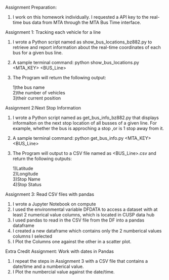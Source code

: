 Assignment Preparation:

1. I work on this homework individually. I requested a API key to the real-time bus data from MTA through the MTA Bus Time interface.

Assignment 1: Tracking each vehicle for a line

1. I wrote a Python script named as show_bus_locations_bz882.py to retrieve and report information about the real-time coordinates of each bus for a given bus line. 
2. A sample terminal command: python show_bus_locations.py <MTA_KEY> <BUS_Line>
3. The Program will return the following output:

   1)the bus name\
   2)the number of vehicles\
   3)their current position

Assignment 2:Next Stop Information

1. I wrote a Python script named as get_bus_info_bz882.py that displays informaiton on the next stop location of all busses of a given line. For example, whether the bus is  approching a stop ,or is 1 stop away from it.
2. A sample terminal command: python get_bus_info.py <MTA_KEY> <BUS_Line>
3. The Program will output to a CSV file named as <BUS_Line>.csv and return the following outputs:

   1)Latitude\
   2)Longitude\
   3)Stop Name\
   4)Stop Status

Assignment 3: Read CSV files with pandas

1. I wrote a Jupyter Notebook on compute
2. I used the environmental variable DFDATA to access a dataset with at least 2 numerical value columns, which is located in CUSP data hub
3. I used pandas to read in the CSV file from the DF into a pandas dataframe
4. I created a new dataframe which contains only the 2 numberical values columns I selected
5. I Plot the Columns one against the other in a scatter plot.

Extra Credit Assignment: Work with dates in Pandas

1. I repeat the steps in Assignment 3 with a CSV file that contains a date/time and a numberical value. 
2. I Plot the numbercial value against the date/time.